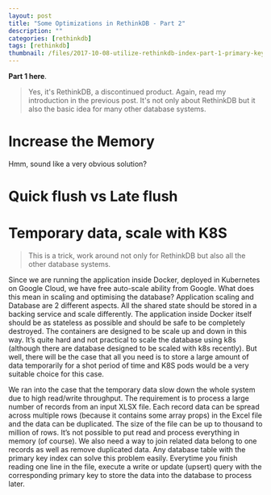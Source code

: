 ```yaml
---
layout: post
title: "Some Optimizations in RethinkDB - Part 2"
description: ""
categories: [rethinkdb]
tags: [rethinkdb]
thumbnail: /files/2017-10-08-utilize-rethinkdb-index-part-1-primary-key-index/thumbnail.png
---
```


**Part 1 here**.

> Yes, it's RethinkDB, a discontinued product. Again, read my introduction in the previous post.
> It's not only about RethinkDB but it also the basic idea for many other database systems.

# Increase the Memory

Hmm, sound like a very obvious solution?

# Quick flush vs Late flush 

# Temporary data, scale with K8S

> This is a trick, work around not only for RethinkDB but also all the other database systems.

Since we are running the application inside Docker, deployed in Kubernetes on Google Cloud, we have free auto-scale ability from Google. What does this mean in scaling and optimising the database? Application scaling and Database are 2 different aspects. All the shared state should be stored in a backing service and scale differently. The application inside Docker itself should be as stateless as possible and should be safe to be completely destroyed. The containers are designed to be scale up and down in this way. It’s quite hard and not practical to scale the database using k8s (although there are database designed to be scaled with k8s recently). But well, there will be the case that all you need is to store a large amount of data temporarily for a shot period of time and K8S pods would be a very suitable choice for this case.

We ran into the case that the temporary data slow down the whole system due to high read/write throughput. The requirement is to process a large number of records from an input XLSX file. Each record data can be spread across multiple rows (because it contains some array props) in the Excel file and the data can be duplicated. The size of the file can be up to thousand to million of rows. It’s not possible to put read and process everything in memory (of course). We also need a way to join related data belong to one records as well as remove duplicated data. Any database table with the primary key index can solve this problem easily. Everytime you finish reading one line in the file, execute a write or update (upsert) query with the corresponding primary key to store the data into the database to process later.